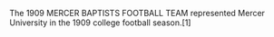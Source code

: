 The 1909 MERCER BAPTISTS FOOTBALL TEAM represented Mercer University in the 1909 college football season.[1]

